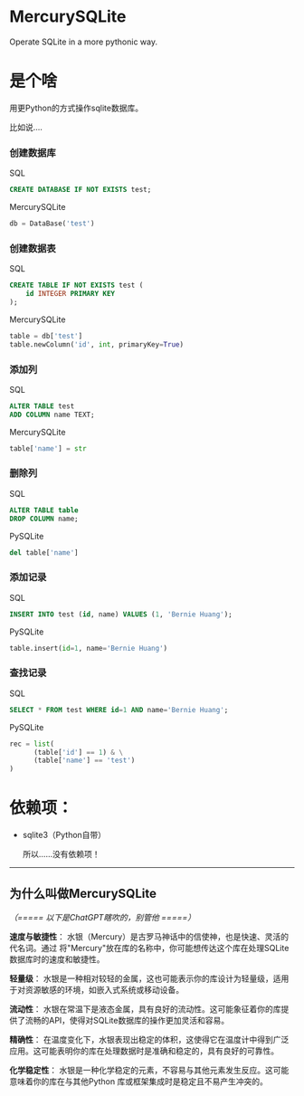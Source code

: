 # MercurySQLite
Operate SQLite in a more pythonic way.

# 是个啥
用更Python的方式操作sqlite数据库。

比如说....
### 创建数据库
SQL
```sql
CREATE DATABASE IF NOT EXISTS test;
```
MercurySQLite
```py
db = DataBase('test')
```

### 创建数据表
SQL
```sql
CREATE TABLE IF NOT EXISTS test (
    id INTEGER PRIMARY KEY
);
```
MercurySQLite
```py
table = db['test']
table.newColumn('id', int, primaryKey=True)
```

### 添加列
SQL
```sql
ALTER TABLE test
ADD COLUMN name TEXT;
```
MercurySQLite
```py
table['name'] = str
```

### 删除列
SQL
```sql
ALTER TABLE table
DROP COLUMN name;
```
PySQLite
```py
del table['name']
```

### 添加记录
SQL
```sql
INSERT INTO test (id, name) VALUES (1, 'Bernie Huang');
```
PySQLite
```py
table.insert(id=1, name='Bernie Huang')
```

### 查找记录
SQL
```sql
SELECT * FROM test WHERE id=1 AND name='Bernie Huang';
```
PySQLite
```py
rec = list(
      (table['id'] == 1) & \
      (table['name'] == 'test')
)
```


# 依赖项：
- sqlite3（Python自带）

  所以……没有依赖项！

---

## 为什么叫做MercurySQLite

*（===== 以下是ChatGPT瞎吹的，别管他 =====）*

**速度与敏捷性**： 水银（Mercury）是古罗马神话中的信使神，也是快速、灵活的代名词。通过
将"Mercury"放在库的名称中，你可能想传达这个库在处理SQLite数据库时的速度和敏捷性。

**轻量级**： 水银是一种相对较轻的金属，这也可能表示你的库设计为轻量级，适用于对资源敏感的环境，如嵌入式系统或移动设备。

**流动性**： 水银在常温下是液态金属，具有良好的流动性。这可能象征着你的库提供了流畅的API，使得对SQLite数据库的操作更加灵活和容易。

**精确性**： 在温度变化下，水银表现出稳定的体积，这使得它在温度计中得到广泛应用。这可能表明你的库在处理数据时是准确和稳定的，具有良好的可靠性。

**化学稳定性**： 水银是一种化学稳定的元素，不容易与其他元素发生反应。这可能意味着你的库在与其他Python 库或框架集成时是稳定且不易产生冲突的。